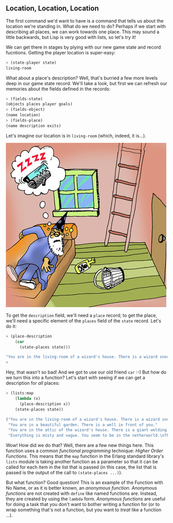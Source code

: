 ## Location, Location, Location

The first command we'd want to have is a command that tells us about the location we're standing in. What do we need to do? Perhaps if we start with describing all places, we can work towards one place. This may sound a little backwards, but Lisp is very good with lists, so let's try it!

We can get there in stages by plying with our new game state and record fucntions. Getting the player location is super-easy:

```lisp
> (state-player state)
living-room
```

What about a place's description? Well, that's burried a few more levels deep in our game state record. We'll take a look, but first we can refresh our memories about the fields defined in the records:

```lisp
> (fields-state)
(objects places player goals)
> (fields-object)
(name location)
> (fields-place)
(name description exits)
```

Let's imagine our location is in ``living-room`` (which, indeed, it is...).

![](../images/living_room.jpg)

To get the ``description`` field, we'll need a ``place`` record; to get the place, we'll need a specific element of the ``places`` field of the ``state`` record. Let's do it:

```lisp
> (place-description
    (car
      (state-places state)))
```
```lisp
"You are in the living-room of a wizard's house. There is a wizard snoring loudly on the couch."
>
```

Hey, that wasn't so bad! And we got to use our old friend ``car`` :-) But how do we turn this into a function? Let's start with seeing if we can get a description for *all* places:

```lisp
> (lists:map
    (lambda (x)
      (place-description x))
    (state-places state))
```
```lisp
("You are in the living-room of a wizard's house. There is a wizard snoring loudly on the couch."
 "You are in a beautiful garden. There is a well in front of you."
 "You are in the attic of the wizard's house. There is a giant welding torch in the corner."
 "Everything is misty and vague. You seem to be in the netherworld.\nThere are no exits.\nYou could be here for a long time.")
```

Wow! How did we do that? Well, there are a few new things here. This function uses a common *functional programming* technique: *Higher Order Functions*. This means that the ``map`` function in the Erlang standard library's ``lists`` module is taking another function as a parameter so that it can be called for each item in the list that is passed (in this case, the list that is passed is the output of the call to ``(state-places ...)``).

But what function? Good question! This is an example of the Function with No Name, or as it is better known, an *anonymous function*. *Anonymous functions* are not created with ``define`` like named functions are. Instead, they are created by using the ``lambda`` form. *Anonymous functions* are useful for doing a task that you don't want to bother writing a function for (or to wrap something that's not a function, but you want to *treat* like a function ...).
